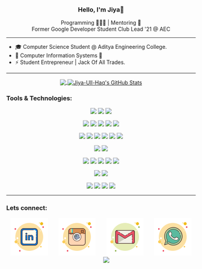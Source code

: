 

<h3 align="center">Hello, I'm Jiya👋</h3>
<p align="center"> Programming 👨🏻‍💻 | Mentoring 🎤 <br> Former Google Developer Student Club Lead '21 @ AEC </p>

***


- 🎓 Computer Science Student @ Aditya Engineering College.  
- 🔭 Computer Information Systems 🚀 
- ⚡  Student Entrepreneur | Jack Of All Trades.  




<hr>

<div align="center">

   <a href="https://github.com/Jiya-Ull-Haq">
    <img align="center" src="https://github-readme-stats.vercel.app/api/top-langs/?username=Jiya-Ull-Haq&hide=java,html,tex&title_color=ffffff&text_color=c9cacc&icon_color=2bbc8a&bg_color=1d1f21&langs_count=3" />
  </a>
  <a href="https://github.com/Jiya-Ull-Haq">
    <img align="center" src="https://github-readme-stats.vercel.app/api?username=Jiya-Ull-Haq&show_icons=true&line_height=27&count_private=true&title_color=ffffff&text_color=c9cacc&icon_color=2bbc8a&bg_color=1d1f21" alt="Jiya-Ull-Haq's GitHub Stats" />
  </a>
  
</div>

### Tools & Technologies:

<div align="center">

![](https://img.shields.io/badge/OS-Linux-informational?style=for-the-badge&logo=linux&logoColor=white&color=1d1f21&labelColor=1d1f21)
![](https://img.shields.io/badge/OS-Mac-informational?style=for-the-badge&logo=Apple&logoColor=white&color=1d1f21&labelColor=1d1f21)
![](https://img.shields.io/badge/OS-Win-informational?style=for-the-badge&logo=Windows&logoColor=white&color=1d1f21&labelColor=1d1f21)


![](https://img.shields.io/badge/Editor-IntelliJ_IDEA-informational?style=for-the-badge&logo=intellij-idea&logoColor=white&color=1d1f21&labelColor=1d1f21)
![](https://img.shields.io/badge/Editor-Pycharm-informational?style=for-the-badge&logo=PyCharm&logoColor=white&color=1d1f21&labelColor=1d1f21)
![](https://img.shields.io/badge/Editor-GoLand-informational?style=for-the-badge&logo=GoLand&logoColor=white&color=1d1f21&labelColor=1d1f21)
![](https://img.shields.io/badge/Editor-Visual_Studio-informational?style=for-the-badge&logo=Visual-Studio&logoColor=white&color=1d1f21&labelColor=1d1f21)
![](https://img.shields.io/badge/Editor-VS_Code-informational?style=for-the-badge&logo=Visual-Studio-Code&logoColor=white&color=1d1f21&labelColor=1d1f21)

![](https://img.shields.io/badge/Code-Python-informational?style=for-the-badge&logo=python&logoColor=white&color=1d1f21&labelColor=1d1f21)
![](https://img.shields.io/badge/Code-JavaScript-informational?style=for-the-badge&logo=javascript&logoColor=white&color=1d1f21&labelColor=1d1f21)
![](https://img.shields.io/badge/Code-Golang-informational?style=for-the-badge&logo=go&logoColor=white&color=1d1f21&labelColor=1d1f21)
![](https://img.shields.io/badge/Code-CSharp-informational?style=for-the-badge&logo=C-Sharp&logoColor=white&color=1d1f21&labelColor=1d1f21)
![](https://img.shields.io/badge/Code-TypeScript-informational?style=for-the-badge&logo=TypeScript&logoColor=white&color=1d1f21&labelColor=1d1f21)
![](https://img.shields.io/badge/Shell-Bash-informational?style=for-the-badge&logo=gnu-bash&logoColor=white&color=1d1f21&labelColor=1d1f21)

![](https://img.shields.io/badge/FrameWork-Angular-informational?style=for-the-badge&logo=Angular&logoColor=white&color=1d1f21&labelColor=1d1f21)
![](https://img.shields.io/badge/FrameWork-.Net_Core-informational?style=for-the-badge&logo=.NET&logoColor=white&color=1d1f21&labelColor=1d1f21)

![](https://img.shields.io/badge/Tools-Flask-informational?style=for-the-badge&logo=Flask&logoColor=white&color=1d1f21&labelColor=1d1f21)
![](https://img.shields.io/badge/Tools-FastAPI-informational?style=for-the-badge&logo=FastAPI&logoColor=white&color=1d1f21&labelColor=1d1f21)
![](https://img.shields.io/badge/Tools-Docker-informational?style=for-the-badge&logo=docker&logoColor=white&color=1d1f21&labelColor=1d1f21)
![](https://img.shields.io/badge/Tools-Kubernetes-informational?style=for-the-badge&logo=kubernetes&logoColor=white&color=1d1f21&labelColor=1d1f21)
![](https://img.shields.io/badge/Tools-Terraform-informational?style=for-the-badge&logo=Terraform&logoColor=white&color=1d1f21&labelColor=1d1f21)

![](https://img.shields.io/badge/db-PostgreSQL-informational?style=for-the-badge&logo=postgresql&logoColor=white&color=1d1f21&labelColor=1d1f21)
![](https://img.shields.io/badge/db-Apache_Cassandra-informational?style=for-the-badge&logo=Apache-Cassandra&logoColor=white&color=1d1f21&labelColor=1d1f21)

![](https://img.shields.io/badge/Cloud-Digital_Ocean-informational?style=for-the-badge&logo=digitalocean&logoColor=white&color=1d1f21&labelColor=1d1f21)
![](https://img.shields.io/badge/Cloud-Amazon_AWS-informational?style=for-the-badge&logo=Amazon-AWS&logoColor=white&color=1d1f21&labelColor=1d1f21)
![](https://img.shields.io/badge/Cloud-Google_Cloud-informational?style=for-the-badge&logo=Google-Cloud&logoColor=white&color=1d1f21&labelColor=1d1f21)
![](https://img.shields.io/badge/Cloud-Heroku-informational?style=for-the-badge&logo=Heroku&logoColor=white&color=1d1f21&labelColor=1d1f21)

</div> 


***
### Lets connect:

<div align="center">
  
[![LinkedIn](https://github.com/Jiya-Ull-Haq/Jiya-Ull-Haq/blob/master/linkedin.svg)](https://www.linkedin.com/in/jiya-ull-haq-ab25111a0/)&nbsp;&nbsp;&nbsp;&nbsp;&nbsp;&nbsp;&nbsp;[![Insta](https://github.com/Jiya-Ull-Haq/Jiya-Ull-Haq/blob/master/instagram-old.svg)](https://www.instagram.com/thisisjiyaa/)&nbsp;&nbsp;&nbsp;&nbsp;&nbsp;&nbsp;&nbsp;[![Gmail](https://github.com/Jiya-Ull-Haq/Jiya-Ull-Haq/blob/master/gmail.svg)](mailto:shaik.jiyaullhaq@gmail.com)&nbsp;&nbsp;&nbsp;&nbsp;&nbsp;&nbsp;&nbsp;[![Whatsapp](https://github.com/Jiya-Ull-Haq/Jiya-Ull-Haq/blob/master/whatsapp.svg)](https://wa.me/917981186029)&nbsp;&nbsp;&nbsp;&nbsp;&nbsp;&nbsp;&nbsp;[![](https://github.com/Jiya-Ull-Haq/Jiya-Ull-Haq/blob/master/)]()

</div>



<!-- [![Python](https://github.com/Jiya-Ull-Haq/Jiya-Ull-Haq/blob/master/python.svg)](https://www.python.org/)&nbsp;&nbsp;&nbsp;&nbsp;&nbsp;&nbsp;&nbsp;[![Java](https://github.com/Jiya-Ull-Haq/Jiya-Ull-Haq/blob/master/icons8-java.svg)](https://www.java.com/en/)&nbsp;&nbsp;&nbsp;&nbsp;&nbsp;&nbsp;&nbsp;[![C#](https://github.com/Jiya-Ull-Haq/Jiya-Ull-Haq/blob/master/icons8-c-sharp-logo.svg)](https://docs.microsoft.com/en-us/dotnet/csharp/)&nbsp;&nbsp;&nbsp;&nbsp;&nbsp;&nbsp;&nbsp;[![Dart](https://github.com/Jiya-Ull-Haq/Jiya-Ull-Haq/blob/master/icons8-dart.svg)](https://dart.dev/guides)&nbsp;&nbsp;&nbsp;&nbsp;&nbsp;&nbsp;&nbsp;[![TypeScript](https://github.com/Jiya-Ull-Haq/Jiya-Ull-Haq/blob/master/icons8-typescript.svg)](https://www.typescriptlang.org/)
-->

